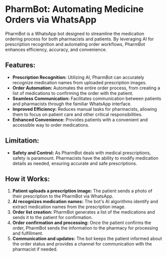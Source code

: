 # PharmBot: Automating Medicine Orders via WhatsApp

PharmBot is a WhatsApp bot designed to streamline the medication ordering process for both pharmacists and patients. By leveraging AI for prescription recognition and automating order workflows, PharmBot enhances efficiency, accuracy, and convenience.

## Features:

- **Prescription Recognition:** Utilizing AI, PharmBot can accurately recognize medication names from uploaded prescription images.
- **Order Automation:** Automates the entire order process, from creating a list of medications to confirming the order with the patient.
- **Seamless Communication:** Facilitates communication between patients and pharmacists through the familiar WhatsApp interface.
- **Improved Efficiency:** Reduces manual tasks for pharmacists, allowing them to focus on patient care and other critical responsibilities.
- **Enhanced Convenience:** Provides patients with a convenient and accessible way to order medications.

## Limitation:

- **Safety and Control:** As PharmBot deals with medical prescriptions, safety is paramount. Pharmacists have the ability to modify medication details as needed, ensuring accurate and safe prescriptions.

## How it Works:

1. **Patient uploads a prescription image:** The patient sends a photo of their prescription to the PharmBot via WhatsApp.
2. **AI recognizes medication names:** The bot's AI algorithms identify and extract medication names from the prescription image.
3. **Order list creation:** PharmBot generates a list of the medications and sends it to the patient for confirmation.
4. **Order confirmation and processing:** Once the patient confirms the order, PharmBot sends the information to the pharmacy for processing and fulfillment.
5. **Communication and updates:** The bot keeps the patient informed about the order status and provides a channel for communication with the pharmacist if needed.

